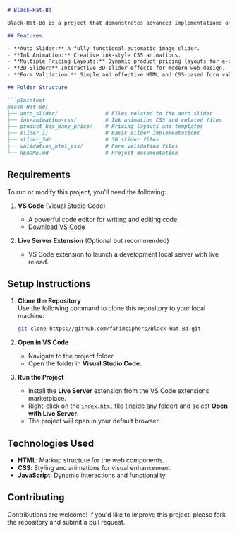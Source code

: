 
```markdown
# Black-Hat-Bd

Black-Hat-Bd is a project that demonstrates advanced implementations of sliders, animations, and other interactive web components using **HTML**, **CSS**, and **JavaScript**. This repository is perfect for developers looking to learn or utilize ready-made solutions for their projects.

## Features

- **Auto Slider:** A fully functional automatic image slider.
- **Ink Animation:** Creative ink-style CSS animations.
- **Multiple Pricing Layouts:** Dynamic product pricing layouts for e-commerce applications.
- **3D Slider:** Interactive 3D slider effects for modern web design.
- **Form Validation:** Simple and effective HTML and CSS-based form validation.

## Folder Structure

```plaintext
Black-Hat-Bd/
├── auto_slider/               # Files related to the auto slider
├── ink-animation-css/         # Ink animation CSS and related files
├── product_has_many_price/    # Pricing layouts and templates
├── slider_1/                  # Basic slider implementations
├── slider_3d/                 # 3D slider files
├── validation_html_css/       # Form validation files
└── README.md                  # Project documentation
```

## Requirements

To run or modify this project, you'll need the following:

1. **VS Code** (Visual Studio Code)  
   - A powerful code editor for writing and editing code.
   - [Download VS Code](https://code.visualstudio.com/)
   
2. **Live Server Extension** (Optional but recommended)  
   - VS Code extension to launch a development local server with live reload.

## Setup Instructions

1. **Clone the Repository**  
   Use the following command to clone this repository to your local machine:
   ```bash
   git clone https://github.com/fahimciphers/Black-Hat-Bd.git
   ```

2. **Open in VS Code**  
   - Navigate to the project folder.
   - Open the folder in **Visual Studio Code**.

3. **Run the Project**  
   - Install the **Live Server** extension from the VS Code extensions marketplace.
   - Right-click on the `index.html` file (inside any folder) and select **Open with Live Server**.
   - The project will open in your default browser.

## Technologies Used

- **HTML**: Markup structure for the web components.
- **CSS**: Styling and animations for visual enhancement.
- **JavaScript**: Dynamic interactions and functionality.

## Contributing

Contributions are welcome! If you'd like to improve this project, please fork the repository and submit a pull request.

